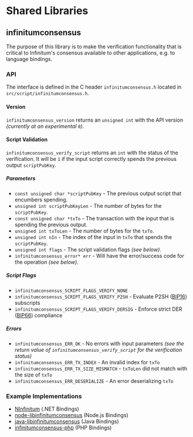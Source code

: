 Shared Libraries
================

## infinitumconsensus

The purpose of this library is to make the verification functionality that is critical to Infinitum's consensus available to other applications, e.g. to language bindings.

### API

The interface is defined in the C header `infinitumconsensus.h` located in  `src/script/infinitumconsensus.h`.

#### Version

`infinitumconsensus_version` returns an `unsigned int` with the API version *(currently at an experimental `0`)*.

#### Script Validation

`infinitumconsensus_verify_script` returns an `int` with the status of the verification. It will be `1` if the input script correctly spends the previous output `scriptPubKey`.

##### Parameters
- `const unsigned char *scriptPubKey` - The previous output script that encumbers spending.
- `unsigned int scriptPubKeyLen` - The number of bytes for the `scriptPubKey`.
- `const unsigned char *txTo` - The transaction with the input that is spending the previous output.
- `unsigned int txToLen` - The number of bytes for the `txTo`.
- `unsigned int nIn` - The index of the input in `txTo` that spends the `scriptPubKey`.
- `unsigned int flags` - The script validation flags *(see below)*.
- `infinitumconsensus_error* err` - Will have the error/success code for the operation *(see below)*.

##### Script Flags
- `infinitumconsensus_SCRIPT_FLAGS_VERIFY_NONE`
- `infinitumconsensus_SCRIPT_FLAGS_VERIFY_P2SH` - Evaluate P2SH ([BIP16](https://github.com/infinitum/bips/blob/master/bip-0016.mediawiki)) subscripts
- `infinitumconsensus_SCRIPT_FLAGS_VERIFY_DERSIG` - Enforce strict DER ([BIP66](https://github.com/infinitum/bips/blob/master/bip-0066.mediawiki)) compliance

##### Errors
- `infinitumconsensus_ERR_OK` - No errors with input parameters *(see the return value of `infinitumconsensus_verify_script` for the verification status)*
- `infinitumconsensus_ERR_TX_INDEX` - An invalid index for `txTo`
- `infinitumconsensus_ERR_TX_SIZE_MISMATCH` - `txToLen` did not match with the size of `txTo`
- `infinitumconsensus_ERR_DESERIALIZE` - An error deserializing `txTo`

### Example Implementations
- [NInfinitum](https://github.com/NicolasDorier/NInfinitum/blob/master/NInfinitum/Script.cs#L814) (.NET Bindings)
- [node-libinfinitumconsensus](https://github.com/bitpay/node-libinfinitumconsensus) (Node.js Bindings)
- [java-libinfinitumconsensus](https://github.com/dexX7/java-libinfinitumconsensus) (Java Bindings)
- [infinitumconsensus-php](https://github.com/Bit-Wasp/infinitumconsensus-php) (PHP Bindings)
